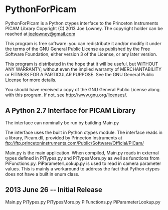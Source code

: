 PythonForPicam
==============


PythonForPicam is a Python ctypes interface to the Princeton Instruments PICAM Library
Copyright (C) 2013  Joe Lowney.  The copyright holder can be reached at joelowney@gmail.com

This program is free software: you can redistribute it and/or modify
it under the terms of the GNU General Public License as published by
the Free Software Foundation, either version 3 of the License, or any 
later version.

This program is distributed in the hope that it will be useful,
but WITHOUT ANY WARRANTY; without even the implied warranty of
MERCHANTABILITY or FITNESS FOR A PARTICULAR PURPOSE.  See the
GNU General Public License for more details.

You should have received a copy of the GNU General Public License
along with this program.  If not, see <http://www.gnu.org/licenses/>.



A Python 2.7 Interface for PICAM Library
----------------------------------------

The interface can nominally be run by building Main.py

The interface uses the built in Python ctypes module.  The interface reads in 
a library, Picam.dll, provided by Princeton Instruments at 
ftp://ftp.princetoninstruments.com/Public/Software/Official/PICam/

Main.py is the main application.  When compiled, Main.py reads in external types 
defined in PiTypes.py and PiTypesMore.py as well as functions from PiFunctions.py.
PiParameterLookup.py is used to read in camera parameter values.  This is mainly 
a workaround to address the fact that Python ctypes does not have a built in enum 
class.  


2013 June 26 -- Initial Release
------------------------------
Main.py
PiTypes.py
PiTypesMore.py
PiFunctions.py
PiParameterLookup.py
